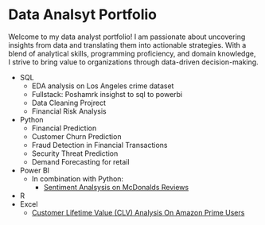 # Data Analsyt Portfolio
Welcome to my data analyst portfolio! I am passionate about uncovering insights from data and translating them into actionable strategies. With a blend of analytical skills, programming proficiency, and domain knowledge, I strive to bring value to organizations through data-driven decision-making. 

- SQL
  - EDA analysis on Los Angeles crime dataset
  - Fullstack: Poshamrk insighst to sql to powerbi
  - Data Cleaning Projrect
  - Financial Risk Analysis
- Python
  - Financial Prediction
  - Customer Churn Prediction
  - Fraud Detection in Financial Transactions
  - Security Threat Prediction
  - Demand Forecasting for retail
- Power BI
  - In combination with Python:
    - [Sentiment Analsysis on McDonalds Reviews](https://github.com/daniellaakpoguma/Data-Analsyt-Portfolio/tree/main/McDonald's%20Review%20Analysis)
- R
- Excel
  - [Customer Lifetime Value (CLV) Analysis On Amazon Prime Users](https://github.com/daniellaakpoguma/Data-Analsyt-Portfolio/tree/main/CLV%20Analysis%20On%20Amazon%20Prime%20Users)
 
  


